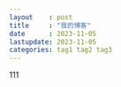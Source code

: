 ```yaml
---
layout    : post
title     : "我的博客"
date      : 2023-11-05
lastupdate: 2023-11-05
categories: tag1 tag2 tag3
---
```



111